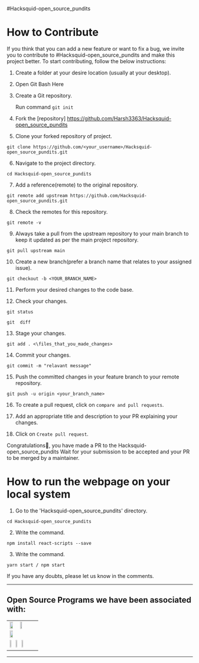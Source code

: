 #Hacksquid-open_source_pundits
# How to Contribute

If you think that you can add a new feature or want to fix a bug, we invite you to contribute to #Hacksquid-open_source_pundits and  make this project better. To start contributing, follow the below instructions:

1. Create a folder at your desire location (usually at your desktop).

2. Open Git Bash Here

3. Create a Git repository.

   Run command `git init`

4. Fork the [repository] https://github.com/Harsh3363/Hacksquid-open_source_pundits

5. Clone your forked repository of project.

```git clone
git clone https://github.com/<your_username>/Hacksquid-open_source_pundits.git
```

6. Navigate to the project directory.

```
cd Hacksquid-open_source_pundits
```

7. Add a reference(remote) to the original repository.

```
git remote add upstream https://github.com/Hacksquid-open_source_pundits.git
```

8. Check the remotes for this repository.

```
git remote -v
```

9. Always take a pull from the upstream repository to your main branch to keep it updated as per the main project repository.

```
git pull upstream main
```

10. Create a new branch(prefer a branch name that relates to your assigned issue).

```
git checkout -b <YOUR_BRANCH_NAME>
```

11. Perform your desired changes to the code base.

12. Check your changes.

```
git status
```

```
git  diff
```

13. Stage your changes.

```
git add . <\files_that_you_made_changes>
```

14. Commit your changes.

```
git commit -m "relavant message"
```

15. Push the committed changes in your feature branch to your remote repository.

```
git push -u origin <your_branch_name>
```

16. To create a pull request, click on `compare and pull requests`.

17. Add an appropriate title and description to your PR explaining your changes.

18. Click on `Create pull request`.

Congratulations🎉, you have made a PR to the Hacksquid-open_source_pundits
Wait for your submission to be accepted and your PR to be merged by a maintainer.

# How to run the webpage on your local system

1. Go to the 'Hacksquid-open_source_pundits' directory.

```
cd Hacksquid-open_source_pundits
```

2. Write the command.

```
npm install react-scripts --save
```

3. Write the command.

```
yarn start / npm start
```

If you have any doubts, please let us know in the comments.

---

## Open Source Programs we have been associated with:

<table>
    <tr>
	<td>
    <a href="https://devincept.com/" ><img src="https://user-images.githubusercontent.com/56088741/123548852-1ef59d00-d784-11eb-8e39-255e0c3e97d5.gif" width="35%" ></a>
    <a href="https://hacktoberfest.digitalocean.com/"><img src="https://hacktoberfest.digitalocean.com/_nuxt/img/logo-hacktoberfest-full.f42e3b1.svg" width="25%"/></a>
    <a href="https://winterofcode.com/"><img src="winter of code.png" width="35%"/></a>
	</td>
  </tr>
  <td>
    <a href="https://jwoc.tech/"><img src="jwoc.png" width="17%"/></a>
    <a href="https://diversion.tech/"><img src="diversion.png" width="17%"/></a>
    <a href="https://gssoc.girlscript.tech/"><img src="gssoc.png" width="17%"/></a>
  </td>
    </tr>
</table>

---
